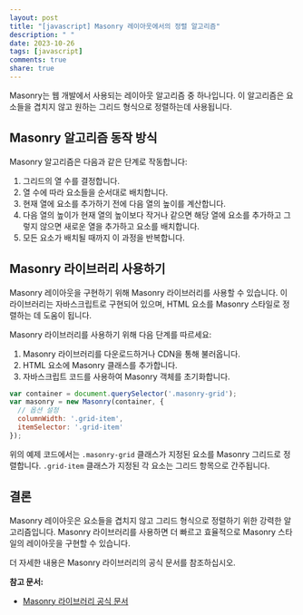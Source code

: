 ```yaml
---
layout: post
title: "[javascript] Masonry 레이아웃에서의 정렬 알고리즘"
description: " "
date: 2023-10-26
tags: [javascript]
comments: true
share: true
---
```


Masonry는 웹 개발에서 사용되는 레이아웃 알고리즘 중 하나입니다. 이 알고리즘은 요소들을 겹치지 않고 원하는 그리드 형식으로 정렬하는데 사용됩니다.

## Masonry 알고리즘 동작 방식

Masonry 알고리즘은 다음과 같은 단계로 작동합니다:

1. 그리드의 열 수를 결정합니다.
2. 열 수에 따라 요소들을 순서대로 배치합니다.
3. 현재 열에 요소를 추가하기 전에 다음 열의 높이를 계산합니다.
4. 다음 열의 높이가 현재 열의 높이보다 작거나 같으면 해당 열에 요소를 추가하고 그렇지 않으면 새로운 열을 추가하고 요소를 배치합니다.
5. 모든 요소가 배치될 때까지 이 과정을 반복합니다.

## Masonry 라이브러리 사용하기

Masonry 레이아웃을 구현하기 위해 Masonry 라이브러리를 사용할 수 있습니다. 이 라이브러리는 자바스크립트로 구현되어 있으며, HTML 요소를 Masonry 스타일로 정렬하는 데 도움이 됩니다.

Masonry 라이브러리를 사용하기 위해 다음 단계를 따르세요:

1. Masonry 라이브러리를 다운로드하거나 CDN을 통해 불러옵니다.
2. HTML 요소에 Masonry 클래스를 추가합니다.
3. 자바스크립트 코드를 사용하여 Masonry 객체를 초기화합니다.

```javascript
var container = document.querySelector('.masonry-grid');
var masonry = new Masonry(container, {
  // 옵션 설정
  columnWidth: '.grid-item',
  itemSelector: '.grid-item'
});
```

위의 예제 코드에서는 `.masonry-grid` 클래스가 지정된 요소를 Masonry 그리드로 정렬합니다. `.grid-item` 클래스가 지정된 각 요소는 그리드 항목으로 간주됩니다.

## 결론

Masonry 레이아웃은 요소들을 겹치지 않고 그리드 형식으로 정렬하기 위한 강력한 알고리즘입니다. Masonry 라이브러리를 사용하면 더 빠르고 효율적으로 Masonry 스타일의 레이아웃을 구현할 수 있습니다.

더 자세한 내용은 Masonry 라이브러리의 공식 문서를 참조하십시오.

**참고 문서:**
- [Masonry 라이브러리 공식 문서](https://masonry.desandro.com/)